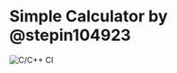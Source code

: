 # Simple Calculator by @stepin104923

![C/C++ CI](https://github.com/stepin104923/SimpleCalcC/workflows/C/C++%20CI/badge.svg)
